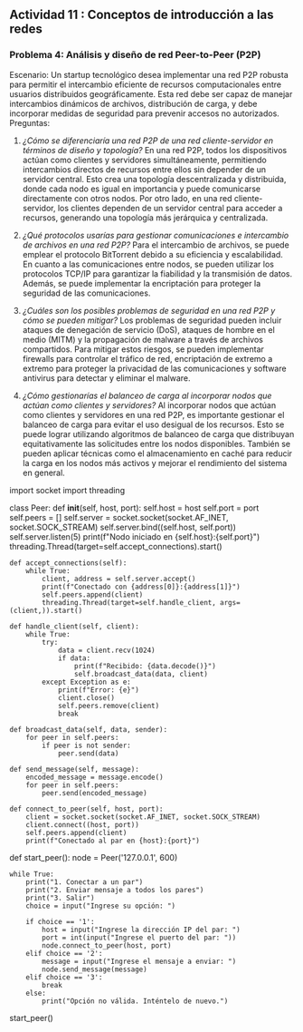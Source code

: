 ## Actividad 11 : Conceptos de introducción a las redes

### Problema 4: Análisis y diseño de red Peer-to-Peer (P2P)

Escenario: Un startup tecnológico desea implementar una red P2P robusta para permitir el intercambio eficiente de recursos computacionales entre usuarios distribuidos geográficamente. Esta red debe ser capaz de manejar intercambios dinámicos de archivos, distribución de carga, y debe incorporar medidas de seguridad para prevenir accesos no autorizados.
Preguntas:

1. *¿Cómo se diferenciaría una red P2P de una red cliente-servidor en términos de diseño y topología?*
   En una red P2P, todos los dispositivos actúan como clientes y servidores simultáneamente, permitiendo intercambios directos de recursos entre ellos sin depender de un servidor central. Esto crea una topología descentralizada y distribuida, donde cada nodo es igual en importancia y puede comunicarse directamente con otros nodos. Por otro lado, en una red cliente-servidor, los clientes dependen de un servidor central para acceder a recursos, generando una topología más jerárquica y centralizada.

2. *¿Qué protocolos usarías para gestionar comunicaciones e intercambio de archivos en una red P2P?*
   Para el intercambio de archivos, se puede emplear el protocolo BitTorrent debido a su eficiencia y escalabilidad. En cuanto a las comunicaciones entre nodos, se pueden utilizar los protocolos TCP/IP para garantizar la fiabilidad y la transmisión de datos. Además, se puede implementar la encriptación para proteger la seguridad de las comunicaciones.

3. *¿Cuáles son los posibles problemas de seguridad en una red P2P y cómo se pueden mitigar?*
   Los problemas de seguridad pueden incluir ataques de denegación de servicio (DoS), ataques de hombre en el medio (MITM) y la propagación de malware a través de archivos compartidos. Para mitigar estos riesgos, se pueden implementar firewalls para controlar el tráfico de red, encriptación de extremo a extremo para proteger la privacidad de las comunicaciones y software antivirus para detectar y eliminar el malware.

4. *¿Cómo gestionarías el balanceo de carga al incorporar nodos que actúan como clientes y servidores?*
   Al incorporar nodos que actúan como clientes y servidores en una red P2P, es importante gestionar el balanceo de carga para evitar el uso desigual de los recursos. Esto se puede lograr utilizando algoritmos de balanceo de carga que distribuyan equitativamente las solicitudes entre los nodos disponibles. También se pueden aplicar técnicas como el almacenamiento en caché para reducir la carga en los nodos más activos y mejorar el rendimiento del sistema en general.




import socket
import threading

class Peer:
    def __init__(self, host, port):
        self.host = host
        self.port = port
        self.peers = []
        self.server = socket.socket(socket.AF_INET, socket.SOCK_STREAM)
        self.server.bind((self.host, self.port))
        self.server.listen(5)
        print(f"Nodo iniciado en {self.host}:{self.port}")
        threading.Thread(target=self.accept_connections).start()

    def accept_connections(self):
        while True:
            client, address = self.server.accept()
            print(f"Conectado con {address[0]}:{address[1]}")
            self.peers.append(client)
            threading.Thread(target=self.handle_client, args=(client,)).start()

    def handle_client(self, client):
        while True:
            try:
                data = client.recv(1024)
                if data:
                    print(f"Recibido: {data.decode()}")
                    self.broadcast_data(data, client)
            except Exception as e:
                print(f"Error: {e}")
                client.close()
                self.peers.remove(client)
                break

    def broadcast_data(self, data, sender):
        for peer in self.peers:
            if peer is not sender:
                peer.send(data)

    def send_message(self, message):
        encoded_message = message.encode()
        for peer in self.peers:
            peer.send(encoded_message)

    def connect_to_peer(self, host, port):
        client = socket.socket(socket.AF_INET, socket.SOCK_STREAM)
        client.connect((host, port))
        self.peers.append(client)
        print(f"Conectado al par en {host}:{port}")

def start_peer():
    node = Peer('127.0.0.1', 600)

    while True:
        print("1. Conectar a un par")
        print("2. Enviar mensaje a todos los pares")
        print("3. Salir")
        choice = input("Ingrese su opción: ")

        if choice == '1':
            host = input("Ingrese la dirección IP del par: ")
            port = int(input("Ingrese el puerto del par: "))
            node.connect_to_peer(host, port)
        elif choice == '2':
            message = input("Ingrese el mensaje a enviar: ")
            node.send_message(message)
        elif choice == '3':
            break
        else:
            print("Opción no válida. Inténtelo de nuevo.")

start_peer()

